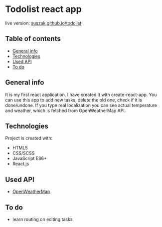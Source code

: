 # Todolist react app
live version: [suszak.github.io/todolist](http://suszak.github.io/todolist/)
## Table of contents
* [General info](#general-info)
* [Technologies](#technologies)
* [Used API](#used-api)
* [To do](#to-do)

## General info
It is my first react application.
I have created it with create-react-app.
You can use this app to add new tasks, delete the old one, check if it is done/undone.
If you type real localization you can see actual temperature and weather, which is fetched from OpenWeatherMap API.

## Technologies
Project is created with:
* HTML5
* CSS/SCSS
* JavaScript ES6+
* React.js

## Used API
* [OpenWeatherMap](https://openweathermap.org/api)

## To do
* learn routing on editing tasks
